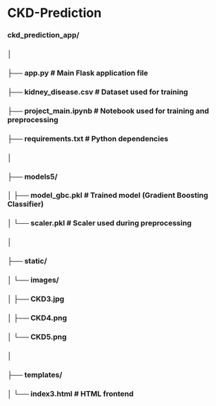 # CKD-Prediction
### ckd_prediction_app/
### │
### ├── app.py                         # Main Flask application file
### ├── kidney_disease.csv             # Dataset used for training
### ├── project_main.ipynb             # Notebook used for training and preprocessing
### ├── requirements.txt               # Python dependencies
### │
### ├── models5/
### │   ├── model_gbc.pkl              # Trained model (Gradient Boosting Classifier)
### │   └── scaler.pkl                 # Scaler used during preprocessing
### │
### ├── static/
### │   └── images/
### │       ├── CKD3.jpg
### │       ├── CKD4.png
### │       └── CKD5.png
### │
### ├── templates/
### │   └── index3.html                # HTML frontend
